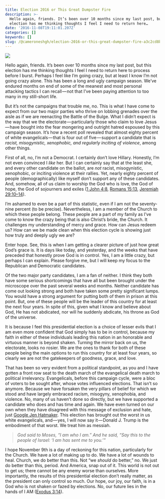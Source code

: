 ```yaml
---
title: Election 2016 or This Great Dumpster Fire
description: >-
  Hello again, friends. It’s been over 10 months since my last post, but this
  election has me thinking thoughts I feel I need to return here…
date: '2016-11-08T19:11:01.207Z'
categories: []
keywords: []
slug: /@cameroneshgh/election-2016-or-this-great-dumpster-fire-a3c2cd8b49c6
---
```


![](https://cdn-images-1.medium.com/max/1200/1*i4ozVdmx_Ar3XExyiFt3OQ.jpeg)

Hello again, friends. It’s been over 10 months since my last post, but this election has me thinking thoughts I feel I need to return here to process before I burst. Perhaps I feel like I’m going crazy, but at least I know I’m not going crazy alone. This has been a long and ugly campaign season. We’ve endured months on end of some of the meanest and most personal attacking tactics I can recall — not that I’ve been paying attention to too many in my still-short life.

But it’s not the campaigns that trouble me, no. This is what I have come to expect from our two major parties who thrive on lobbing grenades over the aisle as if we are reenacting the Battle of the Bulge. What I didn’t expect is the way that we the electorate — particularly those who claim to love Jesus — have bought into the fear mongering and outright hatred espoused by this campaign season. It’s how a recent poll revealed that almost eighty percent of white evangelicals — that is four out of five — support a candidate that is _racist, misogynistic, xenophobic, and regularly inciting of violence_, among other things.

First of all, no, I’m not a Democrat. I certainly don’t love Hillary. Honestly, I’m not even convinced I _like_ her. But I can certainly say that at the least she, and every other candidate on the ballot, are _not_ racist, misogynistic, xenophobic, or inciting violence at their rallies. Yet, nearly eighty percent of people (demographically) like myself don’t support any of these candidates. And, somehow, all of us claim to worship the God who is love, the God of hope, the God of sojourners and exiles ([1 John 4:8](https://www.biblegateway.com/passage/?search=1+john+4%3A8&version=ESV), [Romans 15:13](https://www.biblegateway.com/passage/?search=romans+15%3A13&version=ESV), [Jeremiah 29:10–14](https://www.biblegateway.com/passage/?search=jeremiah+29%3A10-14&version=ESV)).

I’m ashamed to even be a part of this statistic, even if I am not the seventy-nine percent (to be precise). Nevertheless, I am a member of the Church to which these people belong. These people are a part of my family as I’ve come to know the crazy being that is also Christ’s bride, the Church. It challenges my understanding of mercy and grace. How can Jesus redeem us? How can we be made clean when this election cycle is showing just how truly and deeply ugly we are?

Enter hope. See, this is when I am getting a clearer picture of just how great God’s grace is. It is days like today, and yesterday, and the weeks that have preceded that honestly prove God is in control. Yes, I am a little crazy, but perhaps I can explain. Please forgive me, but I will keep my focus to the Republican and Democratic candidates.

Of the two major party candidates, I am a fan of neither. I think they both have some serious shortcomings that have all but been brought under the microscope over the past several weeks and months. Neither candidate has come out looking strong and both have taken some pretty significant lumps. You would have a strong argument for putting both of them in prison at this point. But, one of these people will be the leader of this country for at least the next four years. In spite of this, given what I know and believe about God, He has not abdicated, nor will he suddenly abdicate, his throne as God of the universe.

It is because I feel this presidential election is a choice of lesser evils that I am even more confident that God simply has to be in control, because my faith in either of these individuals leading this nation in an honorable and virtuous manner is beyond shaken. Turning the mirror back on us, the electorate, looks no rosier. We are the ones to thank for both of these people being the main options to run this country for at least four years, so clearly we are not the gatekeepers of goodness, grace, and love.

That has been so very evident from a political standpoint, as you and I have gotten a front row seat to the death march of the evangelical death march to political irrelevancy. Evangelicals, before this campaign cycle, were a bloc of voters to be sought after, whose votes influenced elections. That isn’t so anymore. Because we have forsaken the very pillars of belief for which we stood and have largely embraced racism, misogyny, xenophobia, and violence. No, many of us haven’t done so directly, but we have supported a candidate who does and has time and again. We have even turned on our own when they have disagreed with this message of exclusion and hate, just [Google Jen Hatmaker](https://www.google.com/search?q=jen+hatmaker). This election has brought out the worst in us white evangelicals, and — yes, I will now say it — Donald J. Trump is the embodiment of that worst. We treat him as messiah.

> _God said to Moses, “I am who I am.” And he said, “Say this to the people of Israel: ‘I am has sent me to you.’”_

I hope November 9th is a day of reckoning for this nation, particularly for the Church. We have a lot of making up to do. We have a lot of wounds to heal. Church, we do better than this. Not “we _should_ do better,” no. We just do better than this, period. And America, snap out of it. This world is not out to get us; there cannot be any enemy worse than ourselves. More importantly, the results of this presidential election don’t really matter, as the president can only control so much. Our hope, our joy, our faith, is in a God who is not shaken or fazed by elections. No, our future lies in the hands of I AM ([Exodus 3:14](https://www.biblegateway.com/passage/?search=exodus+3%3A14&version=ESV)).